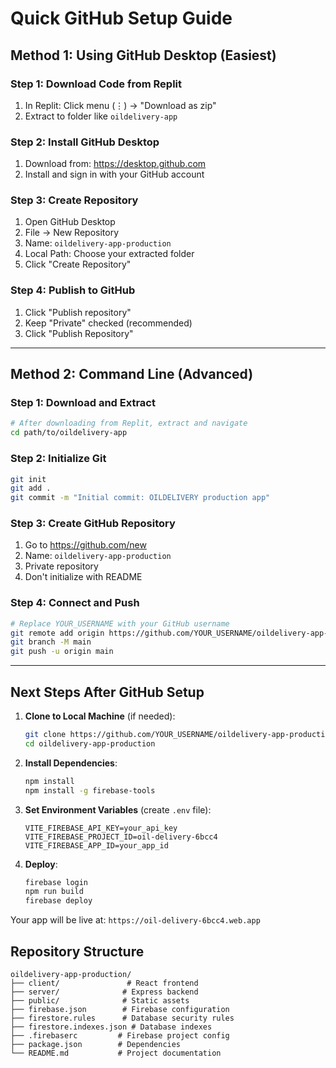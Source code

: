 # Quick GitHub Setup Guide

## Method 1: Using GitHub Desktop (Easiest)

### Step 1: Download Code from Replit
1. In Replit: Click menu (⋮) → "Download as zip"
2. Extract to folder like `oildelivery-app`

### Step 2: Install GitHub Desktop
1. Download from: https://desktop.github.com
2. Install and sign in with your GitHub account

### Step 3: Create Repository
1. Open GitHub Desktop
2. File → New Repository
3. Name: `oildelivery-app-production`
4. Local Path: Choose your extracted folder
5. Click "Create Repository"

### Step 4: Publish to GitHub
1. Click "Publish repository" 
2. Keep "Private" checked (recommended)
3. Click "Publish Repository"

---

## Method 2: Command Line (Advanced)

### Step 1: Download and Extract
```bash
# After downloading from Replit, extract and navigate
cd path/to/oildelivery-app
```

### Step 2: Initialize Git
```bash
git init
git add .
git commit -m "Initial commit: OILDELIVERY production app"
```

### Step 3: Create GitHub Repository
1. Go to https://github.com/new
2. Name: `oildelivery-app-production`
3. Private repository
4. Don't initialize with README

### Step 4: Connect and Push
```bash
# Replace YOUR_USERNAME with your GitHub username
git remote add origin https://github.com/YOUR_USERNAME/oildelivery-app-production.git
git branch -M main
git push -u origin main
```

---

## Next Steps After GitHub Setup

1. **Clone to Local Machine** (if needed):
   ```bash
   git clone https://github.com/YOUR_USERNAME/oildelivery-app-production.git
   cd oildelivery-app-production
   ```

2. **Install Dependencies**:
   ```bash
   npm install
   npm install -g firebase-tools
   ```

3. **Set Environment Variables** (create `.env` file):
   ```env
   VITE_FIREBASE_API_KEY=your_api_key
   VITE_FIREBASE_PROJECT_ID=oil-delivery-6bcc4  
   VITE_FIREBASE_APP_ID=your_app_id
   ```

4. **Deploy**:
   ```bash
   firebase login
   npm run build
   firebase deploy
   ```

Your app will be live at: `https://oil-delivery-6bcc4.web.app`

## Repository Structure
```
oildelivery-app-production/
├── client/               # React frontend
├── server/              # Express backend  
├── public/              # Static assets
├── firebase.json        # Firebase configuration
├── firestore.rules      # Database security rules
├── firestore.indexes.json # Database indexes
├── .firebaserc         # Firebase project config
├── package.json        # Dependencies
└── README.md           # Project documentation
```